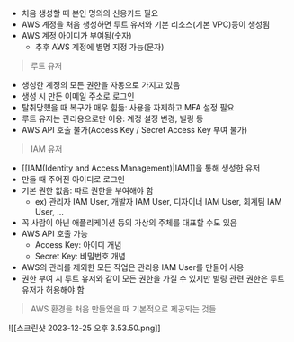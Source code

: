 - 처음 생성할 때 본인 명의의 신용카드 필요
- AWS 계정을 처음 생성하면 루트 유저와 기본 리소스(기본 VPC)등이 생성됨
- AWS 계정 아이디가 부여됨(숫자)
	- 추후 AWS 계정에 별명 지정 가능(문자)

> 루트 유저

- 생성한 계정의 모든 권한을 자동으로 가지고 있음
- 생성 시 만든 이메일 주소로 로그인
- 탈취당했을 때 복구가 매우 힘듦: 사용을 자제하고 MFA 설정 필요
- 루트 유저는 관리용으로만 이용: 계정 설정 변경, 빌링 등
- AWS API 호출 불가(Access Key / Secret Access Key 부여 불가)

> IAM 유저

- [[IAM(Identity and Access Management)|IAM]]을 통해 생성한 유저
- 만들 때 주어진 아이디로 로그인
- 기본 권한 없음: 따로 권한을 부여해야 함
	- ex) 관리자 IAM User, 개발자 IAM User, 디자이너 IAM User, 회계팀 IAM User, ...
- 꼭 사람이 아닌 애플리케이션 등의 가상의 주체를 대표할 수도 있음
- AWS API 호출 가능
	- Access Key: 아이디 개념
	- Secret Key: 비밀번호 개념
- AWS의 관리를 제외한 모든 작업은 관리용 IAM User를 만들어 사용
- 권한 부여 시 루트 유저와 같이 모든 권한을 가질 수 있지만 빌링 관련 권한은 루트 유저가 허용해야 함 

> AWS 환경을 처음 만들었을 때 기본적으로 제공되는 것들

![[스크린샷 2023-12-25 오후 3.53.50.png]]